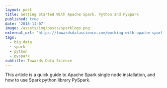 ```yaml
---
layout: post
title: Getting Started With Apache Spark, Python and PySpark
published: true
date: '2018-11-07'
image: /assets/img/posts/sparklogo.png
external_url: 'https://towardsdatascience.com/working-with-apache-spark-python-and-pyspark-128a82668e67'
tags:
  - big data
  - spark
  - python
  - pyspark
subtitle: Towards Data Science
---
```

This article is a quick guide to Apache Spark single node installation, and how to use Spark python library PySpark.
